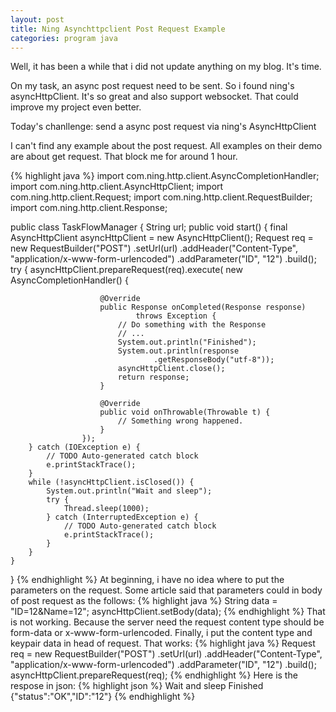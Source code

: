 ```yaml
---
layout: post
title: Ning Asynchttpclient Post Request Example
categories: program java
---
```


Well, it has been a while that i did not update anything on my blog. It's time.

On my task, an async post request need to be sent. So i found ning's asyncHttpClient. It's so great and also support websocket. That could improve my project even better.

Today's chanllenge: send a async post request via ning's AsyncHttpClient

I can't find any example about the post request. All examples on their demo are about get request. That block me for around 1 hour.

{% highlight java %}
import com.ning.http.client.AsyncCompletionHandler;
import com.ning.http.client.AsyncHttpClient;
import com.ning.http.client.Request;
import com.ning.http.client.RequestBuilder;
import com.ning.http.client.Response;

public class TaskFlowManager {
    String url;
    public void start() {
        final AsyncHttpClient asyncHttpClient = new AsyncHttpClient();
        Request req = new RequestBuilder("POST")
                .setUrl(url)
                .addHeader("Content-Type", "application/x-www-form-urlencoded")
                .addParameter("ID", "12")
                .build();
        try {
            asyncHttpClient.prepareRequest(req).execute(
                    new AsyncCompletionHandler<Response>() {

                        @Override
                        public Response onCompleted(Response response)
                                throws Exception {
                            // Do something with the Response
                            // ...
                            System.out.println("Finished");
                            System.out.println(response
                                    .getResponseBody("utf-8"));
                            asyncHttpClient.close();
                            return response;
                        }

                        @Override
                        public void onThrowable(Throwable t) {
                            // Something wrong happened.
                        }
                    });
        } catch (IOException e) {
            // TODO Auto-generated catch block
            e.printStackTrace();
        }
        while (!asyncHttpClient.isClosed()) {
            System.out.println("Wait and sleep");
            try {
                Thread.sleep(1000);
            } catch (InterruptedException e) {
                // TODO Auto-generated catch block
                e.printStackTrace();
            }
        }
    }
}
{% endhighlight %}
At beginning, i have no idea where to put the parameters on the request. Some article said that parameters could in body of post request as the follows:
{% highlight java %}
String data = "ID=12&Name=12";
asyncHttpClient.setBody(data);
{% endhighlight %}
That is not working. Because the server need the request content type should be form-data or x-www-form-urlencoded. Finally, i put the content type and keypair data in head of request. That works:
{% highlight java %}
Request req = new RequestBuilder("POST")
                .setUrl(url)
                .addHeader("Content-Type", "application/x-www-form-urlencoded")
                .addParameter("ID", "12")
                .build();
asyncHttpClient.prepareRequest(req);
{% endhighlight %}
Here is the respose in json:
{% highlight json %}
Wait and sleep
Finished
{"status":"OK","ID":"12"}
{% endhighlight %}